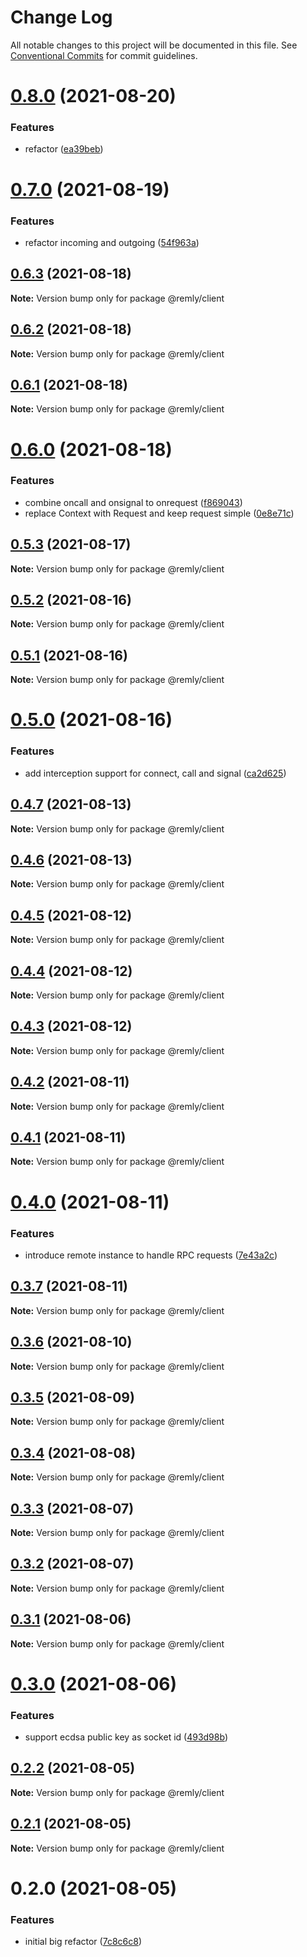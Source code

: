 # Change Log

All notable changes to this project will be documented in this file.
See [Conventional Commits](https://conventionalcommits.org) for commit guidelines.

# [0.8.0](https://gitr.net/mindary/remly/compare/@remly/client@0.7.0...@remly/client@0.8.0) (2021-08-20)


### Features

* refactor ([ea39beb](https://gitr.net/mindary/remly/commits/ea39bebef040ff8e0cfba515742776b8bfb9bc5e))





# [0.7.0](https://gitr.net/mindary/remly/compare/@remly/client@0.6.3...@remly/client@0.7.0) (2021-08-19)


### Features

* refactor incoming and outgoing ([54f963a](https://gitr.net/mindary/remly/commits/54f963ac12c3e3c2140ae3dd5e183f860271f268))





## [0.6.3](https://gitr.net/mindary/remly/compare/@remly/client@0.6.2...@remly/client@0.6.3) (2021-08-18)

**Note:** Version bump only for package @remly/client





## [0.6.2](https://gitr.net/mindary/remly/compare/@remly/client@0.6.1...@remly/client@0.6.2) (2021-08-18)

**Note:** Version bump only for package @remly/client





## [0.6.1](https://gitr.net/mindary/remly/compare/@remly/client@0.6.0...@remly/client@0.6.1) (2021-08-18)

**Note:** Version bump only for package @remly/client





# [0.6.0](https://gitr.net/mindary/remly/compare/@remly/client@0.5.3...@remly/client@0.6.0) (2021-08-18)


### Features

* combine oncall and onsignal to onrequest ([f869043](https://gitr.net/mindary/remly/commits/f869043438070e3188c06dfdea94b093ed984685))
* replace Context with Request and keep request simple ([0e8e71c](https://gitr.net/mindary/remly/commits/0e8e71c0d086d46c1b70a5a951224970bc4d2105))





## [0.5.3](https://gitr.net/mindary/remly/compare/@remly/client@0.5.2...@remly/client@0.5.3) (2021-08-17)

**Note:** Version bump only for package @remly/client





## [0.5.2](https://gitr.net/mindary/remly/compare/@remly/client@0.5.1...@remly/client@0.5.2) (2021-08-16)

**Note:** Version bump only for package @remly/client





## [0.5.1](https://gitr.net/mindary/remly/compare/@remly/client@0.5.0...@remly/client@0.5.1) (2021-08-16)

**Note:** Version bump only for package @remly/client





# [0.5.0](https://gitr.net/mindary/remly/compare/@remly/client@0.4.7...@remly/client@0.5.0) (2021-08-16)


### Features

* add interception support for connect, call and signal ([ca2d625](https://gitr.net/mindary/remly/commits/ca2d625c216f18420c7d5c73ed26296ca9297974))





## [0.4.7](https://gitr.net/mindary/remly/compare/@remly/client@0.4.6...@remly/client@0.4.7) (2021-08-13)

**Note:** Version bump only for package @remly/client





## [0.4.6](https://gitr.net/mindary/remly/compare/@remly/client@0.4.5...@remly/client@0.4.6) (2021-08-13)

**Note:** Version bump only for package @remly/client





## [0.4.5](https://gitr.net/mindary/remly/compare/@remly/client@0.4.4...@remly/client@0.4.5) (2021-08-12)

**Note:** Version bump only for package @remly/client





## [0.4.4](https://gitr.net/mindary/remly/compare/@remly/client@0.4.3...@remly/client@0.4.4) (2021-08-12)

**Note:** Version bump only for package @remly/client





## [0.4.3](https://gitr.net/mindary/remly/compare/@remly/client@0.4.2...@remly/client@0.4.3) (2021-08-12)

**Note:** Version bump only for package @remly/client





## [0.4.2](https://gitr.net/mindary/remly/compare/@remly/client@0.4.1...@remly/client@0.4.2) (2021-08-11)

**Note:** Version bump only for package @remly/client





## [0.4.1](https://gitr.net/mindary/remly/compare/@remly/client@0.4.0...@remly/client@0.4.1) (2021-08-11)

**Note:** Version bump only for package @remly/client





# [0.4.0](https://gitr.net/mindary/remly/compare/@remly/client@0.3.7...@remly/client@0.4.0) (2021-08-11)


### Features

* introduce remote instance to handle RPC requests ([7e43a2c](https://gitr.net/mindary/remly/commits/7e43a2c18a8d56c9a9bbf67745df891bef397363))





## [0.3.7](https://gitr.net/mindary/remly/compare/@remly/client@0.3.6...@remly/client@0.3.7) (2021-08-11)

**Note:** Version bump only for package @remly/client





## [0.3.6](https://gitr.net/mindary/remly/compare/@remly/client@0.3.5...@remly/client@0.3.6) (2021-08-10)

**Note:** Version bump only for package @remly/client





## [0.3.5](https://gitr.net/mindary/remly/compare/@remly/client@0.3.4...@remly/client@0.3.5) (2021-08-09)

**Note:** Version bump only for package @remly/client





## [0.3.4](https://gitr.net/mindary/remly/compare/@remly/client@0.3.3...@remly/client@0.3.4) (2021-08-08)

**Note:** Version bump only for package @remly/client





## [0.3.3](https://gitr.net/mindary/remly/compare/@remly/client@0.3.2...@remly/client@0.3.3) (2021-08-07)

**Note:** Version bump only for package @remly/client





## [0.3.2](https://gitr.net/mindary/remly/compare/@remly/client@0.3.1...@remly/client@0.3.2) (2021-08-07)

**Note:** Version bump only for package @remly/client





## [0.3.1](https://gitr.net/mindary/remly/compare/@remly/client@0.3.0...@remly/client@0.3.1) (2021-08-06)

**Note:** Version bump only for package @remly/client





# [0.3.0](https://gitr.net/mindary/remly/compare/@remly/client@0.2.2...@remly/client@0.3.0) (2021-08-06)


### Features

* support ecdsa public key as socket id ([493d98b](https://gitr.net/mindary/remly/commits/493d98b2f924ae1c5dbf25ef5603082c3f35f928))





## [0.2.2](https://gitr.net/mindary/remly/compare/@remly/client@0.2.1...@remly/client@0.2.2) (2021-08-05)

**Note:** Version bump only for package @remly/client





## [0.2.1](https://gitr.net/mindary/remly/compare/@remly/client@0.2.0...@remly/client@0.2.1) (2021-08-05)

**Note:** Version bump only for package @remly/client





# 0.2.0 (2021-08-05)


### Features

* initial big refactor ([7c8c6c8](https://gitr.net/mindary/remly/commits/7c8c6c813f12b4d686b4f59feab4c4abc01e30e6))
